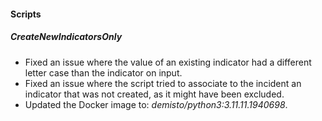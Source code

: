 
#### Scripts
##### CreateNewIndicatorsOnly
- Fixed an issue where the value of an existing indicator had a different letter case than the indicator on input.
- Fixed an issue where the script tried to associate to the incident an indicator that was not created, as it might have been excluded.
- Updated the Docker image to: *demisto/python3:3.11.11.1940698*.